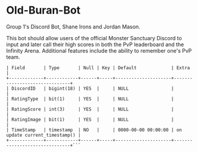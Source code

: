 # Old-Buran-Bot
Group 1's Discord Bot, Shane Irons and Jordan Mason.

This bot should allow users of the official Monster Sanctuary Discord to input and later call their high scores in both the PvP leaderboard and the Infinity Arena. Additional features include the ability to remember one's PvP team.


```+-------------+------------+------+-----+---------------------+-------------------------------+
| Field       | Type       | Null | Key | Default             | Extra                         |
+-------------+------------+------+-----+---------------------+-------------------------------+
| DiscordID   | bigint(18) | YES  |     | NULL                |                               |
| RatingType  | bit(1)     | YES  |     | NULL                |                               |
| RatingScore | int(3)     | YES  |     | NULL                |                               |
| RatingImage | bit(1)     | YES  |     | NULL                |                               |
| TimeStamp   | timestamp  | NO   |     | 0000-00-00 00:00:00 | on update current_timestamp() |
+-------------+------------+------+-----+---------------------+-------------------------------+```
